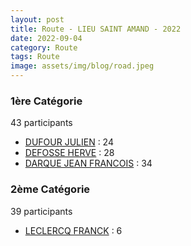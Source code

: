 ```yaml
---
layout: post
title: Route - LIEU SAINT AMAND - 2022
date: 2022-09-04
category: Route
tags: Route
image: assets/img/blog/road.jpeg
---
```


### 1ère Catégorie
43 participants
- [DUFOUR JULIEN](https://teamspecializedlille.github.io/coureurs/dufourjulien) : 24
- [DEFOSSE HERVE](https://teamspecializedlille.github.io/coureurs/defosseherve) : 28
- [DARQUE JEAN FRANCOIS](https://teamspecializedlille.github.io/coureurs/darquejeanfrancois) : 34

### 2ème Catégorie
39 participants
- [LECLERCQ FRANCK](https://teamspecializedlille.github.io/coureurs/leclercqfranck) : 6
